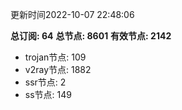 更新时间2022-10-07 22:48:06

**总订阅: 64**
**总节点: 8601**
**有效节点: 2142**
- trojan节点: 109
- v2ray节点: 1882
- ssr节点: 2
- ss节点: 149

